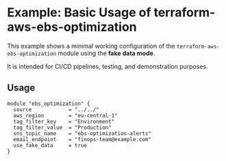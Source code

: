 # Example: Basic Usage of terraform-aws-ebs-optimization

This example shows a minimal working configuration of the `terraform-aws-ebs-optimization` module using the **fake data mode**.

It is intended for CI/CD pipelines, testing, and demonstration purposes.

## Usage

```hcl
module "ebs_optimization" {
  source            = "../../"
  aws_region        = "eu-central-1"
  tag_filter_key    = "Environment"
  tag_filter_value  = "Production"
  sns_topic_name    = "ebs-optimization-alerts"
  email_endpoint    = "finops-team@example.com"
  use_fake_data     = true
}
